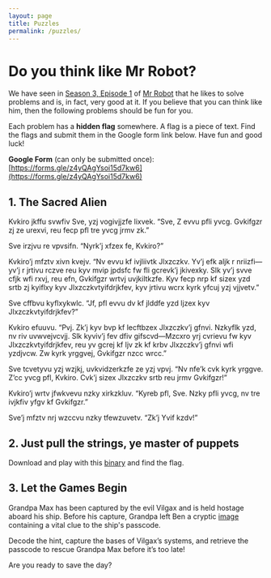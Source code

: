 ```yaml
---
layout: page
title: Puzzles
permalink: /puzzles/
---
```

# Do you think like Mr Robot?
We have seen in [Season 3, Episode 1](https://en.wikipedia.org/wiki/Eps3.0_power-saver-mode.h) of [Mr Robot](https://en.wikipedia.org/wiki/Mr._Robot) that he likes to solve problems and is, in fact, very good at it. If you believe that you can think like him, then the following problems should be fun for you.

Each problem has a **hidden flag** somewhere. A flag is a piece of text. Find the flags and submit them in the Google form link below. Have fun and good luck!

**Google Form** (can only be submitted once): [https://forms.gle/z4yQAgYsoi15d7kw6](https://forms.gle/z4yQAgYsoi15d7kw6)

## 1. The Sacred Alien
Kvkiro jkffu svwfiv Sve, yzj vogivjjzfe lixvek. “Sve, Z evvu pfli yvcg. Gvkifgzr zj ze urexvi, reu fecp pfl tre yvcg jrmv zk.”

Sve irzjvu re vpvsifn. “Nyrk’j xfzex fe, Kvkiro?”

Kvkiro’j mfztv xivn kvejv. “Nv evvu kf ivjliivtk Jlxzczkv. Yv’j efk aljk r nriizfi—yv’j r jrtivu rczve reu kyv mvip jpdsfc fw fli gcrevk’j jkivexky. Slk yv’j svve cfjk wfi rxvj, reu efn, Gvkifgzr wrtvj uvjkiltkzfe. Kyv fecp nrp kf sizex yzd srtb zj kyiflxy kyv Jlxzczkvtyifdrjkfev, kyv jrtivu wcrx kyrk yfcuj yzj vjjvetv.”

Sve cffbvu kyflxykwlc. “Jf, pfl evvu dv kf jlddfe yzd ljzex kyv Jlxzczkvtyifdrjkfev?”

Kvkiro efuuvu. “Pvj. Zk’j kyv bvp kf lecftbzex Jlxzczkv’j gfnvi. Nzkyflk yzd, nv riv uvwvejvcvjj. Slk kyviv’j fev dfiv gifscvd—Mzcxro yrj cvrievu fw kyv Jlxzczkvtyifdrjkfev, reu yv gcrej kf ljv zk kf krbv Jlxzczkv’j gfnvi wfi yzdjvcw. Zw kyrk yrggvej, Gvkifgzr nzcc wrcc.”

Sve tcvetyvu yzj wzjkj, uvkvidzerkzfe ze yzj vpvj. “Nv nfe’k cvk kyrk yrggve. Z’cc yvcg pfl, Kvkiro. Cvk’j sizex Jlxzczkv srtb reu jrmv Gvkifgzr!”

Kvkiro’j wrtv jfwkvevu nzky xirkzkluv. “Kyreb pfl, Sve. Nzky pfli yvcg, nv tre ivjkfiv yfgv kf Gvkifgzr.”

Sve’j mfztv nrj wzccvu nzky tfewzuvetv. “Zk’j Yvif kzdv!” 

## 2. Just pull the strings, ye master of puppets
Download and play with this [binary](/static_files/puzzle_files/hackme) and find the flag.

## 3. Let the Games Begin
Grandpa Max has been captured by the evil Vilgax and is held hostage aboard his ship. Before his capture, Grandpa left Ben a cryptic [image](/InfoSec-2025/static_files/puzzle_files/ben10.jpg) containing a vital clue to the ship's passcode.

Decode the hint, capture the bases of Vilgax’s systems, and retrieve the passcode to rescue Grandpa Max before it’s too late!

Are you ready to save the day?